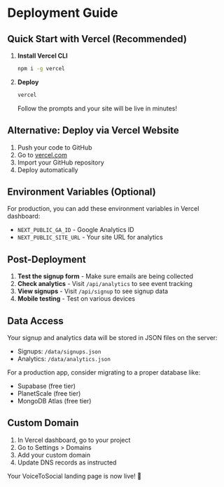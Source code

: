 # Deployment Guide

## Quick Start with Vercel (Recommended)

1. **Install Vercel CLI**
   ```bash
   npm i -g vercel
   ```

2. **Deploy**
   ```bash
   vercel
   ```
   Follow the prompts and your site will be live in minutes!

## Alternative: Deploy via Vercel Website

1. Push your code to GitHub
2. Go to [vercel.com](https://vercel.com)
3. Import your GitHub repository
4. Deploy automatically

## Environment Variables (Optional)

For production, you can add these environment variables in Vercel dashboard:

- `NEXT_PUBLIC_GA_ID` - Google Analytics ID
- `NEXT_PUBLIC_SITE_URL` - Your site URL for analytics

## Post-Deployment

1. **Test the signup form** - Make sure emails are being collected
2. **Check analytics** - Visit `/api/analytics` to see event tracking
3. **View signups** - Visit `/api/signup` to see signup data
4. **Mobile testing** - Test on various devices

## Data Access

Your signup and analytics data will be stored in JSON files on the server:
- Signups: `/data/signups.json`
- Analytics: `/data/analytics.json`

For a production app, consider migrating to a proper database like:
- Supabase (free tier)
- PlanetScale (free tier)
- MongoDB Atlas (free tier)

## Custom Domain

1. In Vercel dashboard, go to your project
2. Go to Settings > Domains
3. Add your custom domain
4. Update DNS records as instructed

Your VoiceToSocial landing page is now live! 🚀